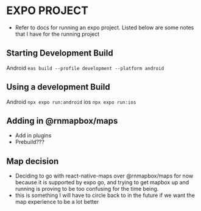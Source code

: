 # EXPO PROJECT

- Refer to docs for running an expo project. Listed below are some notes that I have for the running project

## Starting Development Build

Android `eas build --profile development --platform android`

## Using a development Build

Android `npx expo run:android`
ios `npx expo run:ios`

## Adding in @rnmapbox/maps

- Add in plugins
- Prebuild???

## Map decision

- Deciding to go with react-native-maps over @rnmapbox/maps for now because it is supported by expo go, and trying to get mapbox up and running is proving to be too confusing for the time being.
- this is something I will have to circle back to in the future if we want the map experience to be a lot better
